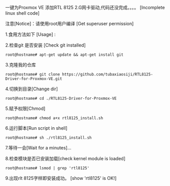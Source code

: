 一键为Proxmox VE 添加RTL 8125 2.G网卡驱动,代码还没完成。。。。   [Incomplete linux shell code]

注意[Notice]：请使用root用户编译  [Get superuser permission]

1.食用方法如下 [Usage] :  


2.检查git 是否安装 [Check git installed] 

	root@hostname# apt-get update && apt-get install git  

3.克隆我的仓库  

	root@hostname# git clone https://github.com/tubaxiaosiji/RTL8125-Driver-for-Proxmox-VE.git  

4.切换到目录[Change dir]   

	root@hostname# cd ./RTL8125-Driver-for-Proxmox-VE  

5.赋予权限[Chmod]   

	root@hostname# chmod a+x rtl8125_install.sh  

6.运行脚本[Run script in shell]   

	root@hostname# sh ./rtl8125_install.sh  

7.等待一会[Wait for a minutes]...  

8.检查模块是否已安装加载[check kernel module is loaded]   

	root@hostname# lsmod | grep 'rtl8125'   

9.出现rlt 8125字样即安装成功。  [show 'rtl8125' is OK!]

